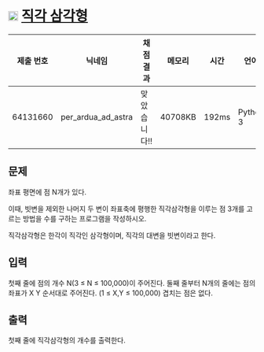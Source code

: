 # <img width="20px"  src="https://d2gd6pc034wcta.cloudfront.net/tier/11.svg" class="solvedac-tier"> [직각 삼각형](https://www.acmicpc.net/problem/3000) 

| 제출 번호 | 닉네임 | 채점 결과 | 메모리 | 시간 | 언어 | 코드 길이 |
|---|---|---|---|---|---|---|
|64131660|per_ardua_ad_astra|맞았습니다!! |40708KB|192ms|Python 3|436B|

## 문제
<p>좌표 평면에 점 N개가 있다.</p>

<p>이때, 빗변을 제외한 나머지 두 변이 좌표축에 평행한 직각삼각형을 이루는 점 3개를 고르는 방법을 수를 구하는 프로그램을 작성하시오.</p>

<p>직각삼각형은 한각이 직각인 삼각형이며, 직각의 대변을 빗변이라고 한다.</p>

## 입력
<p>첫째 줄에 점의 개수 N(3 ≤ N ≤ 100,000)이 주어진다. 둘째 줄부터 N개의 줄에는 점의 좌표가 X Y 순서대로 주어진다. (1 ≤ X,Y ≤ 100,000) 겹치는 점은 없다.</p>

## 출력
<p>첫째 줄에 직각삼각형의 개수를 출력한다.</p>

